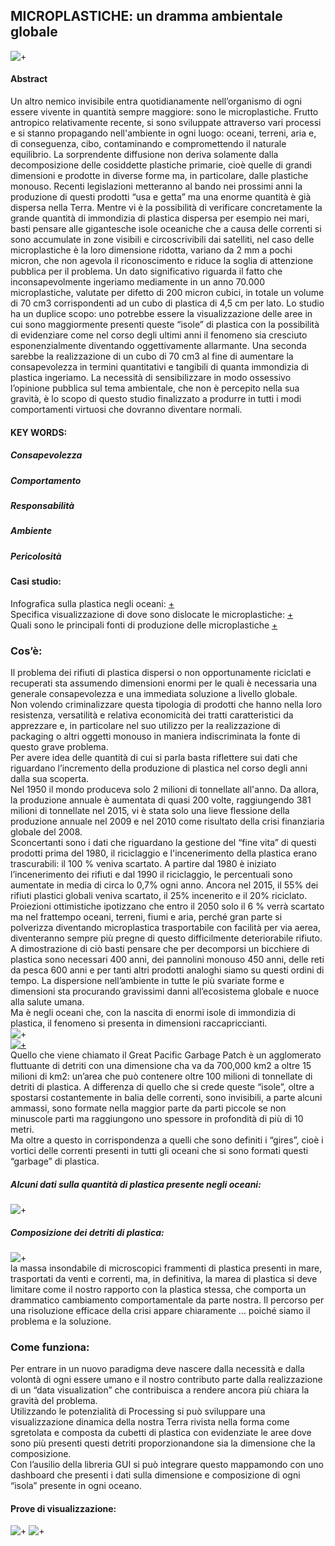 ## MICROPLASTICHE: un dramma ambientale globale 
![+](https://i.imgur.com/XB7bnIj.jpg)  
#### Abstract  
Un altro nemico invisibile entra quotidianamente nell’organismo di ogni essere vivente in quantità sempre maggiore: sono le microplastiche.  Frutto antropico relativamente recente, si sono sviluppate attraverso vari processi e si stanno propagando nell'ambiente in ogni luogo: oceani, terreni, aria e, di conseguenza, cibo, contaminando e compromettendo il naturale equilibrio.  La sorprendente diffusione non deriva solamente dalla decomposizione delle cosiddette plastiche primarie, cioè quelle di grandi dimensioni e prodotte in diverse forme ma, in particolare, dalle plastiche monouso. Recenti legislazioni metteranno al bando nei prossimi anni la produzione di questi prodotti “usa e getta” ma una enorme quantità è già dispersa nella Terra.  Mentre vi è la possibilità di verificare concretamente la grande quantità di immondizia di plastica dispersa per esempio nei mari, basti pensare alle gigantesche isole oceaniche che a causa delle correnti si sono accumulate in zone visibili e circoscrivibili dai satelliti, nel caso delle microplastiche è la loro dimensione ridotta, variano da 2 mm a pochi micron, che non agevola il riconoscimento e riduce la soglia di attenzione pubblica per il problema.  Un dato significativo riguarda il fatto che inconsapevolmente ingeriamo mediamente in un anno 70.000 microplastiche, valutate per difetto di 200 micron cubici, in totale un volume di 70 cm3 corrispondenti ad un cubo di plastica di 4,5 cm per lato.
Lo studio ha un duplice scopo: uno potrebbe essere la visualizzazione delle aree in cui sono maggiormente presenti queste “isole” di plastica con la possibilità di evidenziare come nel corso degli ultimi anni il fenomeno sia cresciuto esponenzialmente diventando oggettivamente allarmante.  Una seconda sarebbe la realizzazione di un cubo di 70 cm3 al fine di aumentare la consapevolezza in termini quantitativi e tangibili di quanta immondizia di plastica ingeriamo.
La necessità di sensibilizzare in modo ossessivo l’opinione pubblica sul tema ambientale, che non è percepito nella sua gravità, è lo scopo di questo studio finalizzato a produrre in tutti i modi comportamenti virtuosi che dovranno diventare normali.  
#### KEY WORDS:  
##### Consapevolezza  
##### Comportamento  
##### Responsabilità  
##### Ambiente  
##### Pericolosità  

#### Casi studio:
Infografica sulla plastica negli oceani: [+](http://dumpark.com/seas-of-plastic-infographic/)  
Specifica visualizzazione di dove sono dislocate le microplastiche: [+](https://www.nature.com/news/bottles-bags-ropes-and-toothbrushes-the-struggle-to-track-ocean-plastics-1.20432)  
Quali sono le principali fonti di produzione delle microplastiche [+](https://www.leisurepro.com/blog/ocean-news/great-plastic-era-change-want-see-world/) 
### Cos’è:
Il problema dei rifiuti di plastica dispersi o non opportunamente riciclati e recuperati sta assumendo dimensioni enormi per le quali è necessaria una generale consapevolezza e una immediata soluzione a livello globale.   
Non volendo criminalizzare questa tipologia di prodotti che hanno nella loro resistenza, versatilità e relativa economicità dei tratti caratteristici da apprezzare e, in particolare nel suo utilizzo per la realizzazione di packaging o altri oggetti monouso in maniera indiscriminata la fonte di questo grave problema.    
Per avere idea delle quantità di cui si parla basta riflettere sui dati che riguardano l’incremento della produzione di plastica nel corso degli anni dalla sua scoperta.  
Nel 1950 il mondo produceva solo 2 milioni di tonnellate all'anno. Da allora, la produzione annuale è aumentata di quasi 200 volte, raggiungendo 381 milioni di tonnellate nel 2015, vi è stata solo una lieve flessione della produzione annuale nel 2009 e nel 2010 come risultato della crisi finanziaria globale del 2008.    
Sconcertanti sono i dati che riguardano la gestione del “fine vita” di questi prodotti prima del 1980, il riciclaggio e l'incenerimento della plastica erano trascurabili: il 100 % veniva scartato. A partire dal 1980 è iniziato l’incenerimento dei rifiuti e dal 1990 il riciclaggio, le percentuali sono aumentate in media di circa lo 0,7% ogni anno. Ancora nel 2015, il 55% dei rifiuti plastici globali veniva scartato, il 25% incenerito e il 20% riciclato.  
Proiezioni ottimistiche ipotizzano che entro il 2050 solo il 6 % verrà scartato ma nel frattempo oceani, terreni, fiumi e aria, perché gran parte si polverizza diventando microplastica trasportabile con facilità per via aerea, diventeranno sempre più pregne di questo difficilmente deteriorabile rifiuto.  
A dimostrazione di ciò basti pensare che per decomporsi un bicchiere di plastica sono necessari 400 anni, dei pannolini monouso 450 anni, delle reti da pesca 600 anni e per tanti altri prodotti analoghi siamo su questi ordini di tempo.
La dispersione nell’ambiente in tutte le più svariate forme e dimensioni sta procurando gravissimi danni all’ecosistema globale e nuoce alla salute umana.  
Ma è negli oceani che, con la nascita di enormi isole di immondizia di plastica, il fenomeno si presenta in dimensioni raccapriccianti.  
![+](https://i.imgur.com/ZTqsyAc.jpg)  
[![+](https://i.imgur.com/8LzfR20.jpg)](https://www.youtube.com/watch?time_continue=43&v=Sp572udnPVg)  
Quello che viene chiamato il Great Pacific Garbage Patch è un agglomerato fluttuante di detriti con una dimensione cha va da 700,000 km2 a oltre 15 milioni di km2: un’area che può contenere oltre 100 milioni di tonnellate di detriti di plastica.
A differenza di quello che si crede queste “isole”, oltre a spostarsi costantemente in balia delle correnti, sono invisibili, a parte alcuni ammassi, sono formate nella maggior parte da parti piccole se non minuscole parti ma raggiungono uno spessore in profondità di più di 10 metri.  
Ma oltre a questo in corrispondenza a quelli che sono definiti i “gires”, cioè i vortici delle correnti presenti in tutti gli oceani che si sono formati questi “garbage” di plastica.  
##### Alcuni dati sulla quantità di plastica presente negli oceani:  
![+](https://i.imgur.com/qz9sO24.jpg)  
##### Composizione dei detriti di plastica:  
![+](https://i.imgur.com/a5LYBGu.jpg)  
la massa insondabile di microscopici frammenti di plastica presenti in mare, trasportati da venti e correnti, ma, in definitiva, la marea di plastica si deve limitare come il nostro rapporto con la plastica stessa, che comporta un drammatico cambiamento comportamentale da parte nostra. Il percorso per una risoluzione efficace della crisi appare chiaramente ... poiché siamo il problema e la soluzione.  
### Come funziona:  
Per entrare in un nuovo paradigma deve nascere dalla necessità e dalla volontà di ogni essere umano e il nostro contributo parte dalla realizzazione di un “data visualization” che contribuisca a rendere ancora più chiara la gravità del problema.  
Utilizzando le potenzialità di Processing si può sviluppare una visualizzazione dinamica della nostra Terra rivista nella forma come sgretolata e composta da cubetti di plastica con evidenziate le aree dove sono più presenti questi detriti proporzionandone sia la dimensione che la composizione.  
Con l’ausilio della libreria GUI si può integrare questo mappamondo con uno dashboard che presenti i dati sulla dimensione e composizione di ogni “isola” presente in ogni oceano.  
#### Prove di visualizzazione:  
![+](https://i.imgur.com/nLpvDqv.jpg) ![+](https://i.imgur.com/I37f2Rv.jpg)










